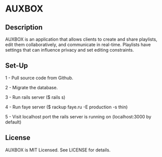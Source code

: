 # AUXBOX

## Description

AUXBOX is an application that allows clients to create and share playlists, edit them collaboratively, and communicate in real-time. Playlists have settings that can influence privacy and set editing constraints.

## Set-Up

1 - Pull source code from Github. 

2 - Migrate the database. 

3 - Run rails server ($ rails s) 

4 - Run faye server ($ rackup faye.ru -E production -s thin)

5 - Visit localhost port the rails server is running on (localhost:3000 by default)

## License

AUXBOX is MIT Licensed. See LICENSE for details.
